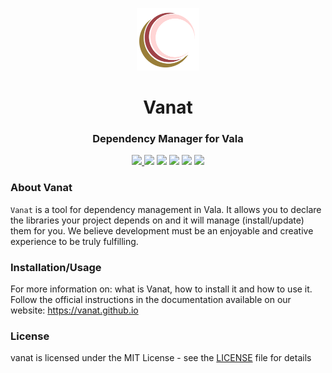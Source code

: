 <p align="center">
    <img width="100" height="100" src="https://raw.githubusercontent.com/vanat/brand/master/logo.png">
    <h1 align="center">Vanat</h1>
    <h3 align="center">Dependency Manager for Vala</h3>
</p>
<p align="center">
    <a href="https://vanat.slack.com/" target="_blank">
        <img src="https://img.shields.io/badge/chat-on%20slack-FCA388.svg">
    </a>
    <img src="https://api.travis-ci.org/vanat/vanat.svg?branch=master">
    <img src="https://img.shields.io/badge/vala-v0.36.12-yellow.svg">
    <img src="https://img.shields.io/badge/meson-v0.40-brightgreen.svg">
    <img src="https://img.shields.io/badge/stable-v0.1.0-blue.svg">
    <img src="https://img.shields.io/github/license/mashape/apistatus.svg">
</p>

### About Vanat

`Vanat` is a tool for dependency management in Vala. It allows you to declare the libraries your project depends on and it will manage (install/update) them for you. We believe development must be an enjoyable and creative experience to be truly fulfilling.

### Installation/Usage

For more information on: what is Vanat, how to install it and how to use it. Follow the official instructions in the documentation available on our website: https://vanat.github.io

### License

vanat is licensed under the MIT License - see the [LICENSE](LICENSE.md) file for details
